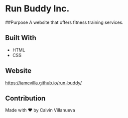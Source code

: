 # Run Buddy Inc.

##Purpose
A website that offers fitness training services.

## Built With
* HTML
* CSS

## Website
https://iamcvilla.github.io/run-buddy/

## Contribution
Made with ❤️ by Calvin Villanueva
